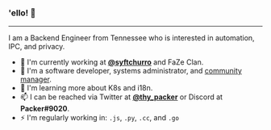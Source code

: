 ### 'ello! 👋
---

I am a Backend Engineer from Tennessee who is interested in automation, IPC, and privacy. 

* 🏢 I'm currently working at **[@syftchurro](https://github.com/syftchurro)** and FaZe Clan.
* 💼 I'm a software developer, systems administrator, and [community manager](https://discord.gg/jpclass).
* 🌱 I'm learning more about K8s and i18n.
* 📫 I can be reached via Twitter at **[@thy_packer](https://twitter.com/thy_packer)** or Discord at **Packer#9020**.
* ⚡ I'm regularly working in: `.js`, `.py`, `.cc`, and `.go`
